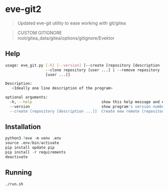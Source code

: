 # eve-git2

> Updated eve-git utility to ease working with git/gitea

> CUSTOM GITIGNORE\
> root/gitea_data/gitea/options/gitignore/Evektor


## Help
```Bash
usage: eve_git.py [-h] [--version] [--create [repository [description ...]] |
                  --clone repository [user ...] | --remove repository
                  [user ...]]

Description:
   <Ideally one line description of the program>

optional arguments:
  -h, --help                               show this help message and exit
  --version                                show program's version number and exit
  --create [repository [description ...]]  Create new remote [repository], [description], [user] (default: None)        --clone repository [user ...]            Clone existing <repository> [user] into current directory (default: None)    --remove repository [user ...]           Remove remote <repository> [user] (default: None)
```

## Installation

```R
python3.7eve -m venv .env
source .env/bin/activate
pip install update pip
pip install -r requirements
deactivate
```

## Running
```Bash
./run.sh
```
